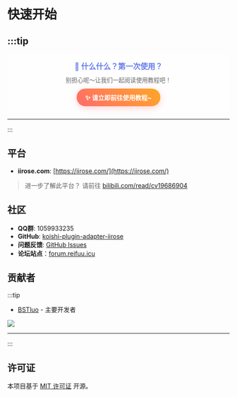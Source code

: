 # 快速开始

:::tip
---

<div style="background: rgba(255, 255, 255, 0.7); padding: 15px; border-radius: 10px; text-align: center;">
<h3 style="color: #667eea; margin: 0 0 10px 0; font-size: 1.2em;">🌸 什么什么？第一次使用？</h3>
<p style="color: #666; margin: 10px 0; font-size: 0.95em;">别担心呢～让我们一起阅读使用教程吧！</p>
<a href="./markdown/firstime/koishi" style="display: inline-block; background: linear-gradient(45deg, #ff6b6b, #ffa726); color: white; padding: 10px 20px; border-radius: 25px; text-decoration: none; font-weight: bold; box-shadow: 0 4px 15px rgba(255, 107, 107, 0.3); transition: all 0.3s ease;">
✨ 请立即前往使用教程~
</a>
</div>

---
:::

## 平台

- **iirose.com**: [https://iirose.com/](https://iirose.com/)

> 进一步了解此平台？ 请前往 [bilibili.com/read/cv19686904](https://www.bilibili.com/read/cv19686904/?jump_opus=1)

## 社区

- **QQ群**: 1059933235
- **GitHub**: [koishi-plugin-adapter-iirose](https://github.com/BSTluo/koishi-plugin-adapter-iirose)
- **问题反馈**: [GitHub Issues](https://github.com/BSTluo/koishi-plugin-adapter-iirose/issues)
- **论坛站点**：[forum.reifuu.icu](https://forum.reifuu.icu/latest)

## 贡献者

:::tip

- [BSTluo](https://github.com/BSTluo) - 主要开发者


<a href="https://github.com/BSTluo/koishi-plugin-adapter-iirose/graphs/contributors">
<img src="https://contrib.rocks/image?repo=BSTluo/koishi-plugin-adapter-iirose" />
</a>

---
:::

## 许可证

本项目基于 [MIT 许可证](https://github.com/BSTluo/koishi-plugin-adapter-iirose/blob/main/LICENSE) 开源。
